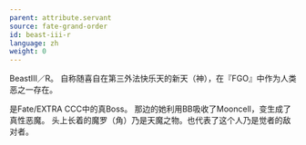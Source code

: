 ```yaml
---
parent: attribute.servant
source: fate-grand-order
id: beast-iii-r
language: zh
weight: 0
---
```


BeastⅢ／R。
自称随喜自在第三外法快乐天的新天（神），在『FGO』中作为人类恶之一存在。

是Fate/EXTRA CCC中的真Boss。
那边的她利用BB吸收了Mooncell，变生成了真性恶魔。
头上长着的魔罗（角）乃是天魔之物。也代表了这个人乃是觉者的敌对者。
